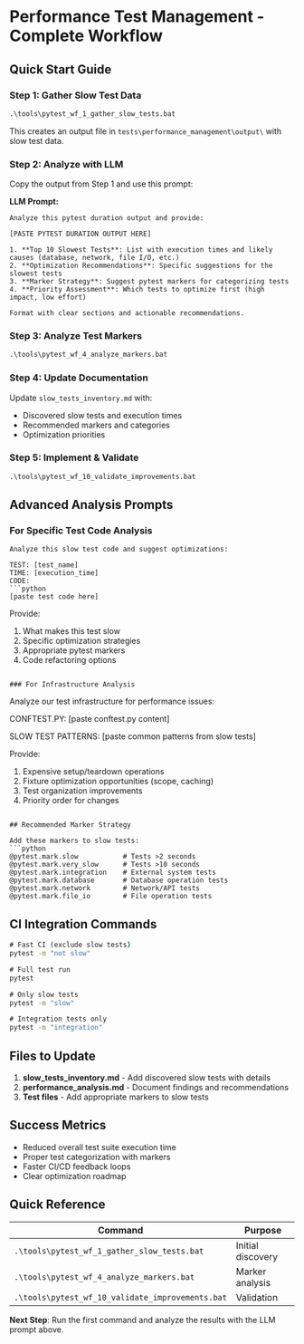 # Performance Test Management - Complete Workflow

## Quick Start Guide

### Step 1: Gather Slow Test Data
```cmd
.\tools\pytest_wf_1_gather_slow_tests.bat
```
This creates an output file in `tests\performance_management\output\` with slow test data.

### Step 2: Analyze with LLM
Copy the output from Step 1 and use this prompt:

**LLM Prompt:**
```
Analyze this pytest duration output and provide:

[PASTE PYTEST DURATION OUTPUT HERE]

1. **Top 10 Slowest Tests**: List with execution times and likely causes (database, network, file I/O, etc.)
2. **Optimization Recommendations**: Specific suggestions for the slowest tests
3. **Marker Strategy**: Suggest pytest markers for categorizing tests
4. **Priority Assessment**: Which tests to optimize first (high impact, low effort)

Format with clear sections and actionable recommendations.
```

### Step 3: Analyze Test Markers
```cmd
.\tools\pytest_wf_4_analyze_markers.bat
```

### Step 4: Update Documentation
Update `slow_tests_inventory.md` with:
- Discovered slow tests and execution times
- Recommended markers and categories
- Optimization priorities

### Step 5: Implement & Validate
```cmd
.\tools\pytest_wf_10_validate_improvements.bat
```

## Advanced Analysis Prompts

### For Specific Test Code Analysis
```
Analyze this slow test code and suggest optimizations:

TEST: [test_name] 
TIME: [execution_time]
CODE:
```python
[paste test code here]
```

Provide:
1. What makes this test slow
2. Specific optimization strategies
3. Appropriate pytest markers
4. Code refactoring options
```

### For Infrastructure Analysis
```
Analyze our test infrastructure for performance issues:

CONFTEST.PY:
[paste conftest.py content]

SLOW TEST PATTERNS:
[paste common patterns from slow tests]

Provide:
1. Expensive setup/teardown operations
2. Fixture optimization opportunities (scope, caching)
3. Test organization improvements
4. Priority order for changes
```

## Recommended Marker Strategy

Add these markers to slow tests:
```python
@pytest.mark.slow           # Tests >2 seconds
@pytest.mark.very_slow      # Tests >10 seconds
@pytest.mark.integration    # External system tests
@pytest.mark.database       # Database operation tests
@pytest.mark.network        # Network/API tests
@pytest.mark.file_io        # File operation tests
```

## CI Integration Commands

```cmd
# Fast CI (exclude slow tests)
pytest -m "not slow"

# Full test run
pytest

# Only slow tests
pytest -m "slow"

# Integration tests only
pytest -m "integration"
```

## Files to Update

1. **slow_tests_inventory.md** - Add discovered slow tests with details
2. **performance_analysis.md** - Document findings and recommendations
3. **Test files** - Add appropriate markers to slow tests

## Success Metrics

- Reduced overall test suite execution time
- Proper test categorization with markers
- Faster CI/CD feedback loops
- Clear optimization roadmap

## Quick Reference

| Command | Purpose |
|---------|---------|
| `.\tools\pytest_wf_1_gather_slow_tests.bat` | Initial discovery |
| `.\tools\pytest_wf_4_analyze_markers.bat` | Marker analysis |
| `.\tools\pytest_wf_10_validate_improvements.bat` | Validation |

**Next Step**: Run the first command and analyze the results with the LLM prompt above.
